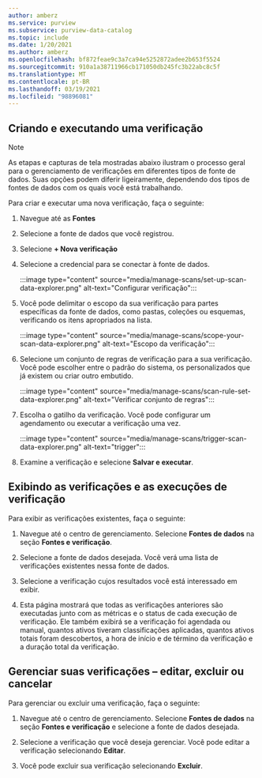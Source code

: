 ```yaml
---
author: amberz
ms.service: purview
ms.subservice: purview-data-catalog
ms.topic: include
ms.date: 1/20/2021
ms.author: amberz
ms.openlocfilehash: bf872feae9c3a7ca94e5252872adee2b653f5524
ms.sourcegitcommit: 910a1a38711966cb171050db245fc3b22abc8c5f
ms.translationtype: MT
ms.contentlocale: pt-BR
ms.lasthandoff: 03/19/2021
ms.locfileid: "98896081"
---
```

## <a name="creating-and-running-a-scan"></a>Criando e executando uma verificação

> [!Note] 
> As etapas e capturas de tela mostradas abaixo ilustram o processo geral para o gerenciamento de verificações em diferentes tipos de fonte de dados. Suas opções podem diferir ligeiramente, dependendo dos tipos de fontes de dados com os quais você está trabalhando.

Para criar e executar uma nova verificação, faça o seguinte:

1. Navegue até as **Fontes**

1. Selecione a fonte de dados que você registrou.

1. Selecione **+ Nova verificação**

1. Selecione a credencial para se conectar à fonte de dados. 

   :::image type="content" source="media/manage-scans/set-up-scan-data-explorer.png" alt-text="Configurar verificação":::

1. Você pode delimitar o escopo da sua verificação para partes específicas da fonte de dados, como pastas, coleções ou esquemas, verificando os itens apropriados na lista.

   :::image type="content" source="media/manage-scans/scope-your-scan-data-explorer.png" alt-text="Escopo da verificação":::

1. Selecione um conjunto de regras de verificação para a sua verificação. Você pode escolher entre o padrão do sistema, os personalizados que já existem ou criar outro embutido.

   :::image type="content" source="media/manage-scans/scan-rule-set-data-explorer.png" alt-text="Verificar conjunto de regras":::

1. Escolha o gatilho da verificação. Você pode configurar um agendamento ou executar a verificação uma vez.

   :::image type="content" source="media/manage-scans/trigger-scan-data-explorer.png" alt-text="trigger":::

1. Examine a verificação e selecione **Salvar e executar**.

## <a name="viewing-your-scans-and-scan-runs"></a>Exibindo as verificações e as execuções de verificação

Para exibir as verificações existentes, faça o seguinte:

1. Navegue até o centro de gerenciamento. Selecione **Fontes de dados** na seção **Fontes e verificação**. 

2. Selecione a fonte de dados desejada. Você verá uma lista de verificações existentes nessa fonte de dados.

3. Selecione a verificação cujos resultados você está interessado em exibir.

4. Esta página mostrará que todas as verificações anteriores são executadas junto com as métricas e o status de cada execução de verificação. Ele também exibirá se a verificação foi agendada ou manual, quantos ativos tiveram classificações aplicadas, quantos ativos totais foram descobertos, a hora de início e de término da verificação e a duração total da verificação.

## <a name="manage-your-scans---edit-delete-or-cancel"></a>Gerenciar suas verificações – editar, excluir ou cancelar

Para gerenciar ou excluir uma verificação, faça o seguinte:

1. Navegue até o centro de gerenciamento. Selecione **Fontes de dados** na seção **Fontes e verificação** e selecione a fonte de dados desejada.

2. Selecione a verificação que você deseja gerenciar. Você pode editar a verificação selecionando **Editar**.

3. Você pode excluir sua verificação selecionando **Excluir**. 

